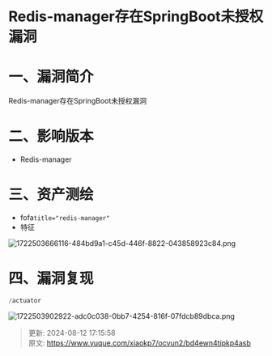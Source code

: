 # Redis-manager存在SpringBoot未授权漏洞

# 一、漏洞简介
Redis-manager存在SpringBoot未授权漏洞

# 二、影响版本
+ Redis-manager

# 三、资产测绘
+ fofa`title="redis-manager"`
+ 特征

![1722503666116-484bd9a1-c45d-446f-8822-043858923c84.png](./img/ozgJoW32TNP3H6_C/1722503666116-484bd9a1-c45d-446f-8822-043858923c84-582883.png)

# 四、漏洞复现
```java
/actuator
```

![1722503902922-adc0c038-0bb7-4254-816f-07fdcb89dbca.png](./img/ozgJoW32TNP3H6_C/1722503902922-adc0c038-0bb7-4254-816f-07fdcb89dbca-559830.png)



> 更新: 2024-08-12 17:15:58  
> 原文: <https://www.yuque.com/xiaokp7/ocvun2/bd4ewn4tipkp4asb>